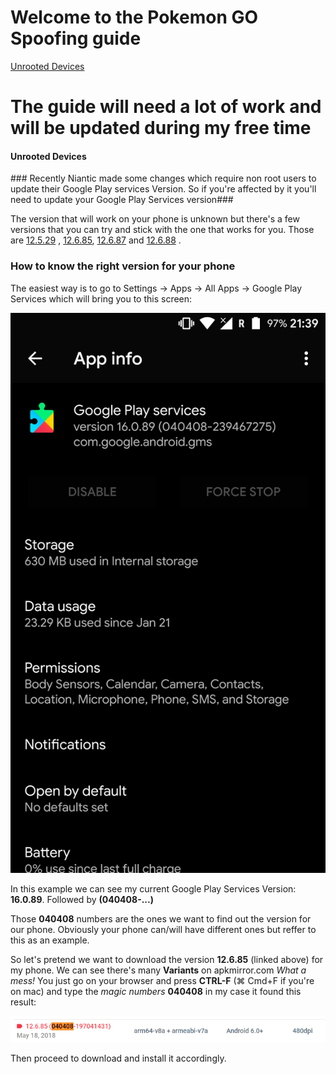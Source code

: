 # Welcome to the Pokemon GO Spoofing guide #

[Unrooted Devices](#Unrooted_Devices)

# The guide will need a lot of work and will be updated during my free time #

<h4 id="login-optional-fields">Unrooted Devices</h4>
### Recently Niantic made some changes which require non root users to update their Google Play services Version. So if you're affected by it you'll need to update your Google Play Services version###

The version that will work on your phone is unknown but there's a few versions that you can try and stick with the one that works for you. Those are [12.5.29](https://www.apkmirror.com/apk/google-inc/google-play-services/google-play-services-12-5-29-release/) , [12.6.85](https://www.apkmirror.com/apk/google-inc/google-play-services/google-play-services-12-6-85-release/), [12.6.87](https://www.apkmirror.com/apk/google-inc/google-play-services/google-play-services-12-6-87-release/) and [12.6.88](https://www.apkmirror.com/apk/google-inc/google-play-services/google-play-services-12-6-88-release/) .

### How to know the right version for your phone ###

The easiest way is to go to Settings -> Apps -> All Apps -> Google Play Services which will bring you to this screen:

<img src="images/GooglePlayServices.png"/>

In this example we can see my current Google Play Services Version: **16.0.89**. Followed by **(040408-...)** 

Those **040408** numbers are the ones we want to find out the version for our phone. Obviously your phone can/will have different ones but reffer to this as an example.

So let's pretend we want to download the version **12.6.85** (linked above) for my phone. We can see there's many **Variants** on apkmirror.com _What a mess!_ You just go on your browser and press **CTRL-F** (⌘ Cmd+F if you're on mac) and type the _magic numbers_ **040408** in my case it found this result:

<img src="googleplayservices1.PNG" alt="hi" class="inline"/>

Then proceed to download and install it accordingly.
